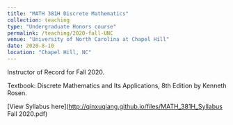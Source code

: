 ```yaml
---
title: "MATH 381H Discrete Mathematics"
collection: teaching
type: "Undergraduate Honors course"
permalink: /teaching/2020-fall-UNC
venue: "University of North Carolina at Chapel Hill"
date: 2020-8-10
location: "Chapel Hill, NC"
---
```


Instructor of Record for Fall 2020. 

Textbook: Discrete Mathematics and Its Applications, 8th Edition by Kenneth Rosen.

[View Syllabus here](http://qinxuqiang.github.io/files/MATH_381H_Syllabus Fall 2020.pdf)

